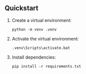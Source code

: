 ## Quickstart

1. Create a virtual environment:
    ```
    python -m venv .venv
    ```
    
2. Activate the virtual environment:
    ```
    .venv\Scripts\activate.bat
    ```

3. Install dependencies:
    ```
    pip install -r requirements.txt
    ```

